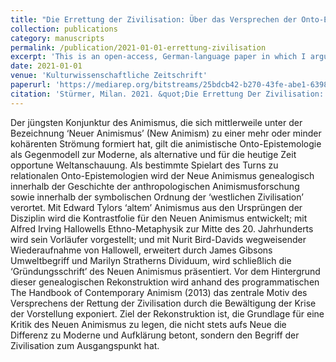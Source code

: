 ```yaml
---
title: "Die Errettung der Zivilisation: Über das Versprechen der Onto-Epistemologie des Neuen Animismus"
collection: publications
category: manuscripts
permalink: /publication/2021-01-01-errettung-zivilisation
excerpt: 'This is an open-access, German-language paper in which I argue that the promise of the onto-epistemology of New Animism is nothing less but to save civilization.'
date: 2021-01-01
venue: 'Kulturwissenschaftliche Zeitschrift'
paperurl: 'https://mediarep.org/bitstreams/25bdcb42-b270-43fe-abe1-63982a01d459/download'
citation: 'Stürmer, Milan. 2021. &quot;Die Errettung Der Zivilisation: Über Das Versprechen Der Onto-Epistemologie Des Neuen Animismus.&quot; <i>Kulturwissenschaftliche Zeitschrift</i>. 6 (2): 39–56.'
---
```


Der jüngsten Konjunktur des Animismus, die sich mittlerweile unter der Bezeichnung ‘Neuer Animismus’ (New Animism) zu einer mehr oder minder kohärenten Strömung formiert hat, gilt die animistische Onto-Epistemologie als Gegenmodell zur Moderne, als alternative und für die heutige Zeit opportune Weltanschauung. Als bestimmte Spielart des Turns zu relationalen Onto-Epistemologien wird der Neue Animismus genealogisch innerhalb der Geschichte der anthropologischen Animismusforschung sowie innerhalb der symbolischen Ordnung der ‘westlichen Zivilisation’ verortet. Mit Edward Tylors ‘altem’ Animismus aus den Ursprüngen der Disziplin wird die Kontrastfolie für den Neuen Animismus entwickelt; mit Alfred Irving Hallowells Ethno-Metaphysik zur Mitte des 20. Jahrhunderts wird sein Vorläufer vorgestellt; und mit Nurit Bird-Davids wegweisender Wiederaufnahme von Hallowell, erweitert durch James Gibsons Umweltbegriff und Marilyn Stratherns Dividuum, wird schließlich die ‘Gründungsschrift’ des Neuen Animismus präsentiert. Vor dem Hintergrund dieser genealogischen Rekonstruktion wird anhand des programmatischen The Handbook of Contemporary Animism (2013) das zentrale Motiv des Versprechens der Rettung der Zivilisation durch die Bewältigung der Krise der Vorstellung exponiert. Ziel der Rekonstruktion ist, die Grundlage für eine Kritik des Neuen Animismus zu legen, die nicht stets aufs Neue die Differenz zu Moderne und Aufklärung betont, sondern den Begriff der Zivilisation zum Ausgangspunkt hat.
